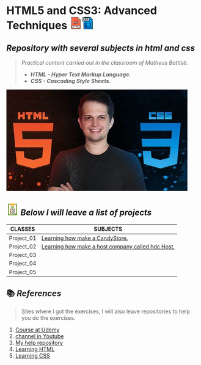 # HTML5 and CSS3: Advanced Techniques ![](/html.png)![](/arquivo-css.png)

## _Repository with several subjects in html and css_

> _Practical content carried out in the classroom of Matheus Battisti._
>
> - **_HTML - Hyper Text Markup Language._**
> - **_CSS - Cascading Style Sheets._**

![Gif Entra21](https://github.com/ArthurEstevan/Matheus_Battisti_Html5_and_Css3_Advanced/blob/main/OIP.jpg)

## ![](/lista_green.png) _Below I will leave a list of projects_

| CLASSES | SUBJECTS |
|---------|---------|
|Project_01|[Learning how make a CandyStore.](./First_Project_CandyStore)
|Project_02|[Learning how make a host company called hdc Host.](./Second_Project_HDCHost)
|Project_03|[](.)
|Project_04|[](.)
|Project_05|[](.)

## 📚 _References_ 

> Sites where I got the exercises, I will also leave repositories to help you do the exercises.

1. [Course at Udemy](https://www.udemy.com/course/html5-e-css3-tecnicas-avancadas-com-flexbox-e-3-projetos/)
2. [channel in Youtube](https://www.youtube.com/c/MatheusBattisti)
3. [My help repository](https://github.com/ArthurEstevan/Exercise_in_HTML)
5. [Learning HTML](http://www.clem.ufba.br/tuts/html/c22.htm)
6. [Learning CSS](https://www.w3schools.com/css/default.asp)
